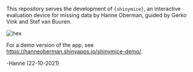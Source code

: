 This repository serves the development of `{shinymice}`, an interactive evaluation device for missing data by Hanne Oberman, guided by Gerko Vink and Stef van Buuren.


![hex](https://user-images.githubusercontent.com/38891540/138475615-c9936986-a5a3-4f7f-83ba-fa32e15cc8e3.png)

For a demo version of the app, see https://hanneoberman.shinyapps.io/shinymice-demo/.

-Hanne (22-10-2021)
